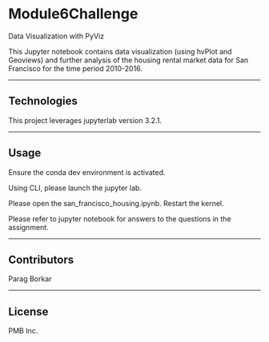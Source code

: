 # Module6Challenge
Data Visualization with PyViz

This Jupyter notebook contains data visualization (using hvPlot and Geoviews) and further analysis of the housing rental market data for San Francisco for the time period 2010-2016. 

---

## Technologies

This project leverages jupyterlab version 3.2.1.

---

## Usage

Ensure the conda dev environment is activated.

Using CLI, please launch the jupyter lab.

Please open the san_francisco_housing.ipynb. Restart the kernel.

Please refer to jupyter notebook for answers to the questions in the assignment.


---

## Contributors

Parag Borkar

---

## License

PMB Inc.